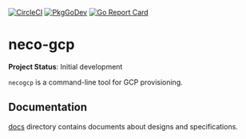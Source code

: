 [![CircleCI](https://circleci.com/gh/cybozu-go/neco-gcp.svg?style=svg)](https://circleci.com/gh/cybozu-go/neco-gcp)
[![PkgGoDev](https://pkg.go.dev/badge/github.com/cybozu-go/neco-gcp?tab=overview)](https://pkg.go.dev/github.com/cybozu-go/neco-gcp?tab=overview)
[![Go Report Card](https://goreportcard.com/badge/github.com/cybozu-go/neco-gcp)](https://goreportcard.com/report/github.com/cybozu-go/neco-gcp)

neco-gcp
============================

**Project Status**: Initial development

`necogcp` is a command-line tool for GCP provisioning.

Documentation
-------------

[docs](docs/) directory contains documents about designs and specifications.

